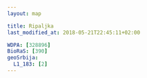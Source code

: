 ```yaml
---
layout: map

title: Ripaljka
last_modified_at: 2018-05-21T22:45:11+02:00

WDPA: [328896]
BioRaS: [390]
geoSrbija:
  L1_183: [2]
---
```


